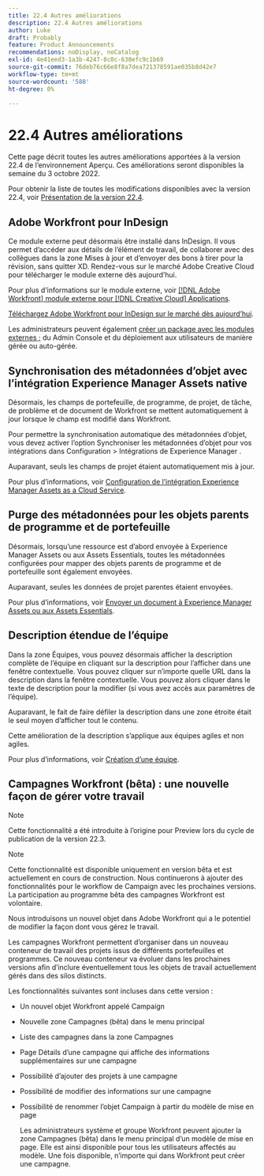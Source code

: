 ```yaml
---
title: 22.4 Autres améliorations
description: 22.4 Autres améliorations
author: Luke
draft: Probably
feature: Product Announcements
recommendations: noDisplay, noCatalog
exl-id: 4e41eed3-1a3b-4247-8c0c-630efc9c1b69
source-git-commit: 76deb76c66e8f8a7dea721378591ae035b8d42e7
workflow-type: tm+mt
source-wordcount: '588'
ht-degree: 0%

---
```


# 22.4 Autres améliorations

Cette page décrit toutes les autres améliorations apportées à la version 22.4 de l’environnement Aperçu. Ces améliorations seront disponibles la semaine du 3 octobre 2022.

Pour obtenir la liste de toutes les modifications disponibles avec la version 22.4, voir [Présentation de la version 22.4](/help/quicksilver/product-announcements/product-releases/22.4-release-activity/22-4-release-overview.md).

## Adobe Workfront pour InDesign

Ce module externe peut désormais être installé dans InDesign. Il vous permet d’accéder aux détails de l’élément de travail, de collaborer avec des collègues dans la zone Mises à jour et d’envoyer des bons à tirer pour la révision, sans quitter XD. Rendez-vous sur le marché Adobe Creative Cloud pour télécharger le module externe dès aujourd’hui.

Pour plus d’informations sur le module externe, voir [[!DNL Adobe Workfront] module externe pour [!DNL Creative Cloud] Applications](/help/quicksilver/workfront-integrations-and-apps/adobe-workfront-for-creative-cloud/wf-adobe-cc.md).

[Téléchargez Adobe Workfront pour InDesign sur le marché dès aujourd’hui](https://exchange.adobe.com/apps/cc/108938/adobe-workfront-for-indesign).

Les administrateurs peuvent également [créer un package avec les modules externes ;](https://helpx.adobe.com/in/enterprise/using/manage-extensions.html) du Admin Console et du déploiement aux utilisateurs de manière gérée ou auto-gérée.

## Synchronisation des métadonnées d’objet avec l’intégration Experience Manager Assets native

Désormais, les champs de portefeuille, de programme, de projet, de tâche, de problème et de document de Workfront se mettent automatiquement à jour lorsque le champ est modifié dans Workfront.

Pour permettre la synchronisation automatique des métadonnées d’objet, vous devez activer l’option Synchroniser les métadonnées d’objet pour vos intégrations dans Configuration > Intégrations de Experience Manager .

Auparavant, seuls les champs de projet étaient automatiquement mis à jour.

Pour plus d’informations, voir [Configuration de l’intégration Experience Manager Assets as a Cloud Service](/help/quicksilver/administration-and-setup/configure-integrations/configure-aacs-integration.md).

## Purge des métadonnées pour les objets parents de programme et de portefeuille

Désormais, lorsqu’une ressource est d’abord envoyée à Experience Manager Assets ou aux Assets Essentials, toutes les métadonnées configurées pour mapper des objets parents de programme et de portefeuille sont également envoyées.

Auparavant, seules les données de projet parentes étaient envoyées.

Pour plus d’informations, voir [Envoyer un document à Experience Manager Assets ou aux Assets Essentials](/help/quicksilver/documents/adobe-workfront-for-experience-manager-assets-essentials/send-to-aem.md).

## Description étendue de l’équipe

Dans la zone Équipes, vous pouvez désormais afficher la description complète de l’équipe en cliquant sur la description pour l’afficher dans une fenêtre contextuelle. Vous pouvez cliquer sur n’importe quelle URL dans la description dans la fenêtre contextuelle. Vous pouvez alors cliquer dans le texte de description pour la modifier (si vous avez accès aux paramètres de l’équipe).

Auparavant, le fait de faire défiler la description dans une zone étroite était le seul moyen d’afficher tout le contenu.

Cette amélioration de la description s’applique aux équipes agiles et non agiles.

Pour plus d’informations, voir [Création d’une équipe](/help/quicksilver/people-teams-and-groups/create-and-manage-teams/create-a-team.md).

## Campagnes Workfront (bêta) : une nouvelle façon de gérer votre travail

>[!NOTE]
>
>Cette fonctionnalité a été introduite à l’origine pour Preview lors du cycle de publication de la version 22.3.

>[!NOTE]
>
>Cette fonctionnalité est disponible uniquement en version bêta et est actuellement en cours de construction. Nous continuerons à ajouter des fonctionnalités pour le workflow de Campaign avec les prochaines versions. La participation au programme bêta des campagnes Workfront est volontaire.

Nous introduisons un nouvel objet dans Adobe Workfront qui a le potentiel de modifier la façon dont vous gérez le travail.

Les campagnes Workfront permettent d’organiser dans un nouveau conteneur de travail des projets issus de différents portefeuilles et programmes. Ce nouveau conteneur va évoluer dans les prochaines versions afin d’inclure éventuellement tous les objets de travail actuellement gérés dans des silos distincts.

Les fonctionnalités suivantes sont incluses dans cette version :

* Un nouvel objet Workfront appelé Campaign

* Nouvelle zone Campagnes (bêta) dans le menu principal

* Liste des campagnes dans la zone Campagnes

* Page Détails d’une campagne qui affiche des informations supplémentaires sur une campagne

* Possibilité d’ajouter des projets à une campagne

* Possibilité de modifier des informations sur une campagne

* Possibilité de renommer l’objet Campaign à partir du modèle de mise en page

  Les administrateurs système et groupe Workfront peuvent ajouter la zone Campagnes (bêta) dans le menu principal d’un modèle de mise en page. Elle est ainsi disponible pour tous les utilisateurs affectés au modèle. Une fois disponible, n’importe qui dans Workfront peut créer une campagne.



